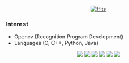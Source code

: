 <div align=center>

[![Hits](https://hits.seeyoufarm.com/api/count/incr/badge.svg?url=https%3A%2F%2Fgithub.com%2Fzzsza)](https://hits.seeyoufarm.com) 

</div>

### Interest
- Opencv (Recognition Program Development)
- Languages (C, C++, Python, Java)

<div align=center>

![](https://img.shields.io/badge/C++-00599C?style=flat-square&logo=C%2B%2B&logoColor=white)
![](https://img.shields.io/badge/C-A8B9CC?style=flat-square&logo=C%2B%2B&logoColor=white)
![](https://img.shields.io/badge/Python-3776AB?style=flat-square&logo=Python&logoColor=white)
![](https://img.shields.io/badge/Java-007396?style=flat-square&logo=Java&logoColor=white)
![](https://img.shields.io/badge/PHP-777BB4?style=flat-square&logo=PHP&logoColor=white)
![](https://img.shields.io/badge/MySQL-4479A1?style=flat-square&logo=MySQL&logoColor=white)
</div>
